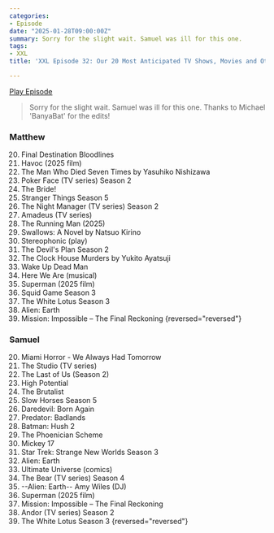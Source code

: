 ```yaml
---
categories:
- Episode
date: "2025-01-28T09:00:00Z"
summary: Sorry for the slight wait. Samuel was ill for this one.
tags:
- XXL
title: 'XXL Episode 32: Our 20 Most Anticipated TV Shows, Movies and Other Things in 2025'

---
```


[Play Episode](https://www.patreon.com/posts/xxl-episode-32-120943376)
> Sorry for the slight wait. Samuel was ill for this one. Thanks to Michael 'BanyaBat' for the edits!

### Matthew

20. Final Destination Bloodlines 
19. Havoc (2025 film)
18. The Man Who Died Seven Times by Yasuhiko Nishizawa
17. Poker Face (TV series) Season 2
16. The Bride!
15. Stranger Things Season 5
14. The Night Manager (TV series) Season 2
13. Amadeus (TV series)
12. The Running Man (2025)
11. Swallows: A Novel by Natsuo Kirino
10. Stereophonic (play)
9. The Devil's Plan Season 2
8. The Clock House Murders by Yukito Ayatsuji
7. Wake Up Dead Man
6. Here We Are (musical)
5. Superman (2025 film)
4. Squid Game Season 3
3. The White Lotus Season 3
2. Alien: Earth
1. Mission: Impossible – The Final Reckoning
{reversed="reversed"}

### Samuel

20. Miami Horror - We Always Had Tomorrow
19. The Studio (TV series)
18. The Last of Us (Season 2)
17. High Potential
16. The Brutalist
15. Slow Horses Season 5
14. Daredevil: Born Again
13. Predator: Badlands
12. Batman: Hush 2
11. The Phoenician Scheme
10. Mickey 17
9. Star Trek: Strange New Worlds Season 3
8. Alien: Earth
7. Ultimate Universe (comics)
6. The Bear (TV series) Season 4
5. --Alien: Earth-- Amy Wiles (DJ)
4. Superman (2025 film)
3. Mission: Impossible – The Final Reckoning
2. Andor (TV series) Season 2
1. The White Lotus Season 3
{reversed="reversed"}
